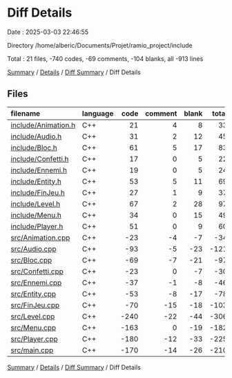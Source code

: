 # Diff Details

Date : 2025-03-03 22:46:55

Directory /home/alberic/Documents/Projet/ramio_project/include

Total : 21 files,  -740 codes, -69 comments, -104 blanks, all -913 lines

[Summary](results.md) / [Details](details.md) / [Diff Summary](diff.md) / Diff Details

## Files
| filename | language | code | comment | blank | total |
| :--- | :--- | ---: | ---: | ---: | ---: |
| [include/Animation.h](/include/Animation.h) | C++ | 21 | 4 | 8 | 33 |
| [include/Audio.h](/include/Audio.h) | C++ | 31 | 2 | 12 | 45 |
| [include/Bloc.h](/include/Bloc.h) | C++ | 61 | 5 | 17 | 83 |
| [include/Confetti.h](/include/Confetti.h) | C++ | 17 | 0 | 5 | 22 |
| [include/Ennemi.h](/include/Ennemi.h) | C++ | 19 | 0 | 5 | 24 |
| [include/Entity.h](/include/Entity.h) | C++ | 53 | 5 | 11 | 69 |
| [include/FinJeu.h](/include/FinJeu.h) | C++ | 27 | 1 | 9 | 37 |
| [include/Level.h](/include/Level.h) | C++ | 67 | 2 | 28 | 97 |
| [include/Menu.h](/include/Menu.h) | C++ | 34 | 0 | 15 | 49 |
| [include/Player.h](/include/Player.h) | C++ | 51 | 0 | 9 | 60 |
| [src/Animation.cpp](/src/Animation.cpp) | C++ | -23 | -4 | -7 | -34 |
| [src/Audio.cpp](/src/Audio.cpp) | C++ | -93 | -5 | -23 | -121 |
| [src/Bloc.cpp](/src/Bloc.cpp) | C++ | -69 | -7 | -21 | -97 |
| [src/Confetti.cpp](/src/Confetti.cpp) | C++ | -23 | 0 | -7 | -30 |
| [src/Ennemi.cpp](/src/Ennemi.cpp) | C++ | -37 | -1 | -8 | -46 |
| [src/Entity.cpp](/src/Entity.cpp) | C++ | -53 | -8 | -17 | -78 |
| [src/FinJeu.cpp](/src/FinJeu.cpp) | C++ | -70 | -15 | -18 | -103 |
| [src/Level.cpp](/src/Level.cpp) | C++ | -240 | -22 | -44 | -306 |
| [src/Menu.cpp](/src/Menu.cpp) | C++ | -163 | 0 | -19 | -182 |
| [src/Player.cpp](/src/Player.cpp) | C++ | -180 | -12 | -33 | -225 |
| [src/main.cpp](/src/main.cpp) | C++ | -170 | -14 | -26 | -210 |

[Summary](results.md) / [Details](details.md) / [Diff Summary](diff.md) / Diff Details